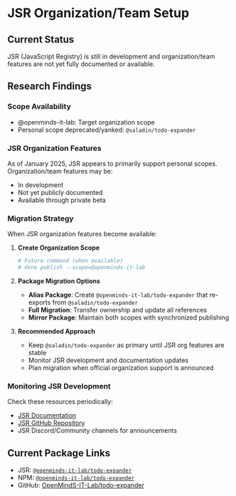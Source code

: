 # JSR Organization/Team Setup

## Current Status

JSR (JavaScript Registry) is still in development and organization/team features are not yet fully documented or available.

## Research Findings

### Scope Availability

- @openminds-it-lab: Target organization scope
- Personal scope deprecated/yanked: `@saladin/todo-expander`

### JSR Organization Features

As of January 2025, JSR appears to primarily support personal scopes. Organization/team features may be:

- In development
- Not yet publicly documented
- Available through private beta

### Migration Strategy

When JSR organization features become available:

1. **Create Organization Scope**
   ```bash
   # Future command (when available)
   # deno publish --scope=@openminds-it-lab
   ```

2. **Package Migration Options**
   - **Alias Package**: Create `@openminds-it-lab/todo-expander` that re-exports from `@saladin/todo-expander`
   - **Full Migration**: Transfer ownership and update all references
   - **Mirror Package**: Maintain both scopes with synchronized publishing

3. **Recommended Approach**
   - Keep `@saladin/todo-expander` as primary until JSR org features are stable
   - Monitor JSR development and documentation updates
   - Plan migration when official organization support is announced

### Monitoring JSR Development

Check these resources periodically:

- [JSR Documentation](https://jsr.io/docs)
- [JSR GitHub Repository](https://github.com/jsr-io/jsr)
- JSR Discord/Community channels for announcements

## Current Package Links

- JSR: [`@openminds-it-lab/todo-expander`](https://jsr.io/@openminds-it-lab/todo-expander)
- NPM: [`@openminds-it-lab/todo-expander`](https://www.npmjs.com/package/@openminds-it-lab/todo-expander)
- GitHub: [OpenMindS-IT-Lab/todo-expander](https://github.com/OpenMindS-IT-Lab/todo-expander)
